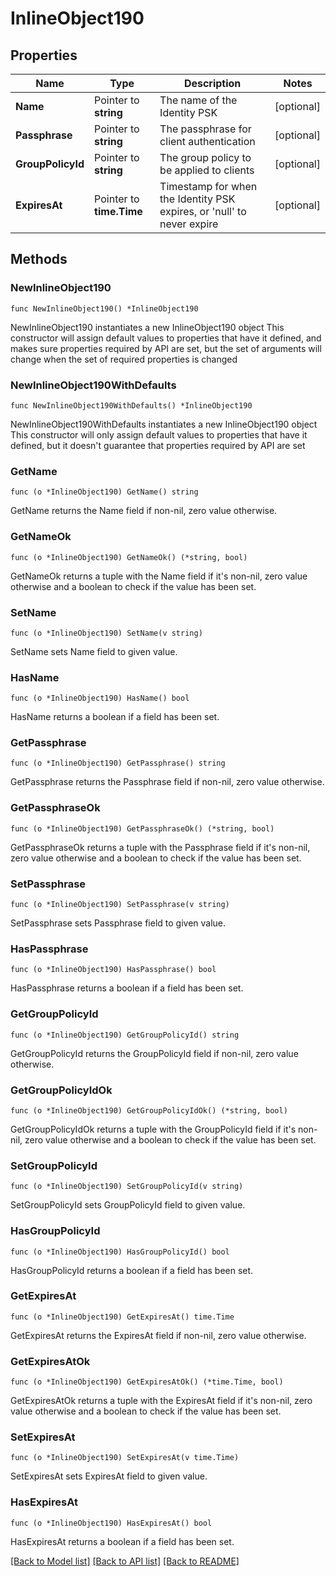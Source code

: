 # InlineObject190

## Properties

Name | Type | Description | Notes
------------ | ------------- | ------------- | -------------
**Name** | Pointer to **string** | The name of the Identity PSK | [optional] 
**Passphrase** | Pointer to **string** | The passphrase for client authentication | [optional] 
**GroupPolicyId** | Pointer to **string** | The group policy to be applied to clients | [optional] 
**ExpiresAt** | Pointer to **time.Time** | Timestamp for when the Identity PSK expires, or &#39;null&#39; to never expire | [optional] 

## Methods

### NewInlineObject190

`func NewInlineObject190() *InlineObject190`

NewInlineObject190 instantiates a new InlineObject190 object
This constructor will assign default values to properties that have it defined,
and makes sure properties required by API are set, but the set of arguments
will change when the set of required properties is changed

### NewInlineObject190WithDefaults

`func NewInlineObject190WithDefaults() *InlineObject190`

NewInlineObject190WithDefaults instantiates a new InlineObject190 object
This constructor will only assign default values to properties that have it defined,
but it doesn't guarantee that properties required by API are set

### GetName

`func (o *InlineObject190) GetName() string`

GetName returns the Name field if non-nil, zero value otherwise.

### GetNameOk

`func (o *InlineObject190) GetNameOk() (*string, bool)`

GetNameOk returns a tuple with the Name field if it's non-nil, zero value otherwise
and a boolean to check if the value has been set.

### SetName

`func (o *InlineObject190) SetName(v string)`

SetName sets Name field to given value.

### HasName

`func (o *InlineObject190) HasName() bool`

HasName returns a boolean if a field has been set.

### GetPassphrase

`func (o *InlineObject190) GetPassphrase() string`

GetPassphrase returns the Passphrase field if non-nil, zero value otherwise.

### GetPassphraseOk

`func (o *InlineObject190) GetPassphraseOk() (*string, bool)`

GetPassphraseOk returns a tuple with the Passphrase field if it's non-nil, zero value otherwise
and a boolean to check if the value has been set.

### SetPassphrase

`func (o *InlineObject190) SetPassphrase(v string)`

SetPassphrase sets Passphrase field to given value.

### HasPassphrase

`func (o *InlineObject190) HasPassphrase() bool`

HasPassphrase returns a boolean if a field has been set.

### GetGroupPolicyId

`func (o *InlineObject190) GetGroupPolicyId() string`

GetGroupPolicyId returns the GroupPolicyId field if non-nil, zero value otherwise.

### GetGroupPolicyIdOk

`func (o *InlineObject190) GetGroupPolicyIdOk() (*string, bool)`

GetGroupPolicyIdOk returns a tuple with the GroupPolicyId field if it's non-nil, zero value otherwise
and a boolean to check if the value has been set.

### SetGroupPolicyId

`func (o *InlineObject190) SetGroupPolicyId(v string)`

SetGroupPolicyId sets GroupPolicyId field to given value.

### HasGroupPolicyId

`func (o *InlineObject190) HasGroupPolicyId() bool`

HasGroupPolicyId returns a boolean if a field has been set.

### GetExpiresAt

`func (o *InlineObject190) GetExpiresAt() time.Time`

GetExpiresAt returns the ExpiresAt field if non-nil, zero value otherwise.

### GetExpiresAtOk

`func (o *InlineObject190) GetExpiresAtOk() (*time.Time, bool)`

GetExpiresAtOk returns a tuple with the ExpiresAt field if it's non-nil, zero value otherwise
and a boolean to check if the value has been set.

### SetExpiresAt

`func (o *InlineObject190) SetExpiresAt(v time.Time)`

SetExpiresAt sets ExpiresAt field to given value.

### HasExpiresAt

`func (o *InlineObject190) HasExpiresAt() bool`

HasExpiresAt returns a boolean if a field has been set.


[[Back to Model list]](../README.md#documentation-for-models) [[Back to API list]](../README.md#documentation-for-api-endpoints) [[Back to README]](../README.md)


